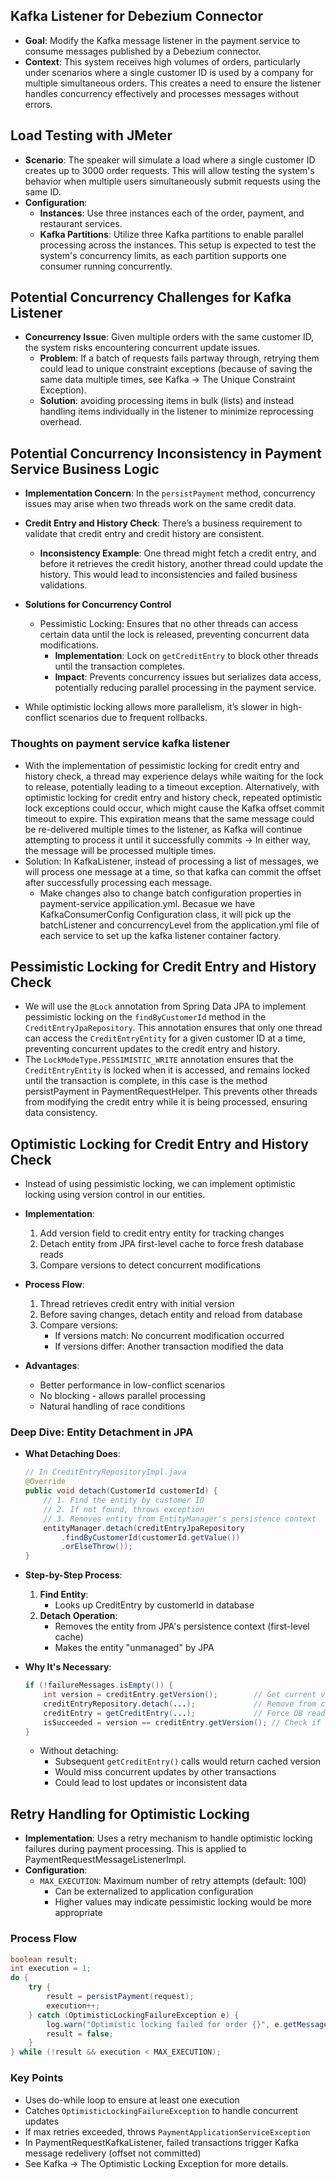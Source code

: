 ## Kafka Listener for Debezium Connector
- **Goal**: Modify the Kafka message listener in the payment service to consume messages published by a Debezium connector.
- **Context**: This system receives high volumes of orders, particularly under scenarios where a single customer ID is used by a company for multiple simultaneous orders. This creates a need to ensure the listener handles concurrency effectively and processes messages without errors.

## Load Testing with JMeter
- **Scenario**: The speaker will simulate a load where a single customer ID creates up to 3000 order requests. This will allow testing the system's behavior when multiple users simultaneously submit requests using the same ID.
- **Configuration**: 
  - **Instances**: Use three instances each of the order, payment, and restaurant services.
  - **Kafka Partitions**: Utilize three Kafka partitions to enable parallel processing across the instances. This setup is expected to test the system's concurrency limits, as each partition supports one consumer running concurrently.

## Potential Concurrency Challenges for Kafka Listener
- **Concurrency Issue**: Given multiple orders with the same customer ID, the system risks encountering concurrent update issues.
  - **Problem**: If a batch of requests fails partway through, retrying them could lead to unique constraint exceptions (because of saving the same data multiple times, see Kafka -> The Unique Constraint Exception).
  - **Solution**: avoiding processing items in bulk (lists) and instead handling items individually in the listener to minimize reprocessing overhead.

## Potential Concurrency Inconsistency in Payment Service Business Logic
- **Implementation Concern**: In the `persistPayment` method, concurrency issues may arise when two threads work on the same credit data.
- **Credit Entry and History Check**: There’s a business requirement to validate that credit entry and credit history are consistent.
  - **Inconsistency Example**: One thread might fetch a credit entry, and before it retrieves the credit history, another thread could update the history. This would lead to inconsistencies and failed business validations.

- **Solutions for Concurrency Control**
  - Pessimistic Locking: Ensures that no other threads can access certain data until the lock is released, preventing concurrent data modifications.
    - **Implementation**: Lock on `getCreditEntry` to block other threads until the transaction completes.
    - **Impact**: Prevents concurrency issues but serializes data access, potentially reducing parallel processing in the payment service.
- While optimistic locking allows more parallelism, it’s slower in high-conflict scenarios due to frequent rollbacks.

### Thoughts on payment service kafka listener
- With the implementation of pessimistic locking for credit entry and history check, a thread may experience delays while waiting for the lock to release, potentially leading to a timeout exception. Alternatively, with optimistic locking for credit entry and history check, repeated optimistic lock exceptions could occur, which might cause the Kafka offset commit timeout to expire. This expiration means that the same message could be re-delivered multiple times to the listener, as Kafka will continue attempting to process it until it successfully commits -> In either way, the message will be processed multiple times.
- Solution: In KafkaListener, instead of processing a list of messages, we will process one message at a time, so that kafka can commit the offset after successfully processing each message.
  - Make changes also to change batch configuration properties in payment-service appilication.yml. Becasue we have KafkaConsumerConfig Configuration class, it will pick up the batchListener and concurrencyLevel from the application.yml file of each service to set up the kafka listener container factory.

## Pessimistic Locking for Credit Entry and History Check
- We will use the `@Lock` annotation from Spring Data JPA to implement pessimistic locking on the `findByCustomerId` method in the `CreditEntryJpaRepository`. This annotation ensures that only one thread can access the `CreditEntryEntity` for a given customer ID at a time, preventing concurrent updates to the credit entry and history.
- The `LockModeType.PESSIMISTIC_WRITE` annotation ensures that the `CreditEntryEntity` is locked when it is accessed, and remains locked until the transaction is complete, in this case is the method persistPayment in PaymentRequestHelper. This prevents other threads from modifying the credit entry while it is being processed, ensuring data consistency.

## Optimistic Locking for Credit Entry and History Check
- Instead of using pessimistic locking, we can implement optimistic locking using version control in our entities.
- **Implementation**:
  1. Add version field to credit entry entity for tracking changes
  2. Detach entity from JPA first-level cache to force fresh database reads
  3. Compare versions to detect concurrent modifications
  
- **Process Flow**:
  1. Thread retrieves credit entry with initial version
  2. Before saving changes, detach entity and reload from database
  3. Compare versions:
     - If versions match: No concurrent modification occurred
     - If versions differ: Another transaction modified the data
  
- **Advantages**:
  - Better performance in low-conflict scenarios
  - No blocking - allows parallel processing
  - Natural handling of race conditions
  


### Deep Dive: Entity Detachment in JPA
- **What Detaching Does**:
  ```java
  // In CreditEntryRepositoryImpl.java
  @Override
  public void detach(CustomerId customerId) {
      // 1. Find the entity by customer ID
      // 2. If not found, throws exception
      // 3. Removes entity from EntityManager's persistence context
      entityManager.detach(creditEntryJpaRepository
          .findByCustomerId(customerId.getValue())
          .orElseThrow());
  }
  ```

- **Step-by-Step Process**:
  1. **Find Entity**: 
     - Looks up CreditEntry by customerId in database
  2. **Detach Operation**: 
     - Removes the entity from JPA's persistence context (first-level cache)
     - Makes the entity "unmanaged" by JPA
  
- **Why It's Necessary**:
  ```java
  if (!failureMessages.isEmpty()) {
      int version = creditEntry.getVersion();        // Get current version
      creditEntryRepository.detach(...);             // Remove from cache
      creditEntry = getCreditEntry(...);             // Force DB read
      isSucceeded = version == creditEntry.getVersion(); // Check if changed
  }
  ```
  - Without detaching:
     - Subsequent `getCreditEntry()` calls would return cached version
     - Would miss concurrent updates by other transactions
     - Could lead to lost updates or inconsistent data

## Retry Handling for Optimistic Locking
- **Implementation**: Uses a retry mechanism to handle optimistic locking failures during payment processing. This is applied to PaymentRequestMessageListenerImpl.
- **Configuration**:
  - `MAX_EXECUTION`: Maximum number of retry attempts (default: 100)
    - Can be externalized to application configuration
    - Higher values may indicate pessimistic locking would be more appropriate

### Process Flow
```java
boolean result;
int execution = 1;
do {
    try {
        result = persistPayment(request);
        execution++;
    } catch (OptimisticLockingFailureException e) {
        log.warn("Optimistic locking failed for order {}", e.getMessage());
        result = false;
    }
} while (!result && execution < MAX_EXECUTION);
```

### Key Points
- Uses do-while loop to ensure at least one execution
- Catches `OptimisticLockingFailureException` to handle concurrent updates
- If max retries exceeded, throws `PaymentApplicationServiceException`
- In PaymentRequestKafkaListener, failed transactions trigger Kafka message redelivery (offset not committed)
- See Kafka -> The Optimistic Locking Exception for more details.